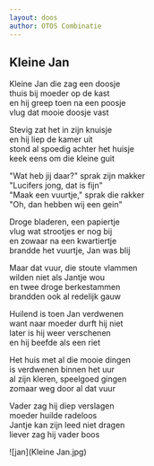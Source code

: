 ```yaml
---
layout: doos
author: OTOS Combinatie
---
```


## Kleine Jan
Kleine Jan die zag een doosje \
thuis bij moeder op de kast  \
en hij greep toen na een poosje  \
vlug dat mooie doosje vast

Stevig zat het in zijn knuisje \
en hij liep de kamer uit \
stond al spoedig achter het huisje  \
keek eens om die kleine guit

"Wat heb jij daar?" sprak zijn makker \
"Lucifers jong, dat is fijn" \
"Maak een vuurtje," sprak die rakker \
"Oh, dan hebben wij een gein" 

Droge bladeren, een papiertje \
vlug wat strootjes er nog bij \
en zowaar na een kwartiertje  \
brandde het vuurtje, Jan was blij

Maar dat vuur, die stoute vlammen \
wilden niet als Jantje wou \
en twee droge berkestammen \
brandden ook al redelijk gauw

Huilend is toen Jan verdwenen \
want naar moeder durft hij niet  \
later is hij weer verschenen  \
en hij beefde als een riet

Het huis met al die mooie dingen \
is verdwenen binnen het uur \
al zijn kleren, speelgoed gingen \
zomaar weg door al dat vuur

Vader zag hij diep verslagen \
moeder huilde radeloos  \
Jantje kan zijn leed niet dragen \
liever zag hij vader boos

![jan](Kleine Jan.jpg)
